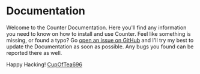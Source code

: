 # Documentation

Welcome to the Counter Documentation. Here you'll find any information you need to know on how to install and use Counter. Feel like something is missing, or found a typo? Go [open an issue on GitHub](https://github.com/CupOfTea696/Counter/issues) and I'll try my best to update the Documentation as soon as possible. Any bugs you found can be reported there as well.

Happy Hacking!
[CupOfTea696](http://tiny.cc/cot696)
